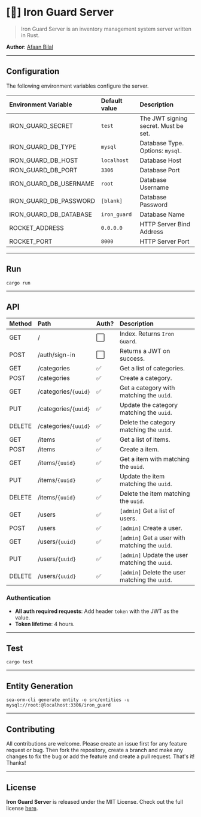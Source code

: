 [🚧] Iron Guard Server
=======================

> Iron Guard Server is an inventory management system server written in Rust.

**Author**: [Afaan Bilal](https://afaan.dev)

---

## Configuration
The following environment variables configure the server.

| Environment Variable   | Default value | Description                          |
| :--------------------- | :------------ | :----------------------------------- |
| IRON_GUARD_SECRET      | `test`        | The JWT signing secret. Must be set. |
| IRON_GUARD_DB_TYPE     | `mysql`       | Database Type. Options: `mysql`.     |
| IRON_GUARD_DB_HOST     | `localhost`   | Database Host                        |
| IRON_GUARD_DB_PORT     | `3306`        | Database Port                        |
| IRON_GUARD_DB_USERNAME | `root`        | Database Username                    |
| IRON_GUARD_DB_PASSWORD | `[blank]`     | Database Password                    |
| IRON_GUARD_DB_DATABASE | `iron_guard`  | Database Name                        |
| ROCKET_ADDRESS         | `0.0.0.0`     | HTTP Server Bind Address             |
| ROCKET_PORT            | `8000`        | HTTP Server Port                     |

---

## Run
````
cargo run
````

---

## API

| Method | Path                 | Auth? | Description                                    |
| :----- | :------------------- | :---- | :--------------------------------------------- |
| GET    | /                    | ⬜     | Index. Returns `Iron Guard`.                   |
| POST   | /auth/sign-in        | ⬜     | Returns a JWT on success.                      |
| GET    | /categories          | ✅     | Get a list of categories.                      |
| POST   | /categories          | ✅     | Create a category.                             |
| GET    | /categories/`{uuid}` | ✅     | Get a category with matching the `uuid`.       |
| PUT    | /categories/`{uuid}` | ✅     | Update the category matching the `uuid`.       |
| DELETE | /categories/`{uuid}` | ✅     | Delete the category matching the `uuid`.       |
| GET    | /items               | ✅     | Get a list of items.                           |
| POST   | /items               | ✅     | Create a item.                                 |
| GET    | /items/`{uuid}`      | ✅     | Get a item with matching the `uuid`.           |
| PUT    | /items/`{uuid}`      | ✅     | Update the item matching the `uuid`.           |
| DELETE | /items/`{uuid}`      | ✅     | Delete the item matching the `uuid`.           |
| GET    | /users               | ✅     | `[admin]` Get a list of users.                 |
| POST   | /users               | ✅     | `[admin]` Create a user.                       |
| GET    | /users/`{uuid}`      | ✅     | `[admin]` Get a user with matching the `uuid`. |
| PUT    | /users/`{uuid}`      | ✅     | `[admin]` Update the user matching the `uuid`. |
| DELETE | /users/`{uuid}`      | ✅     | `[admin]` Delete the user matching the `uuid`. |

### Authentication
- **All auth required requests**: Add header `token` with the JWT as the value.
- **Token lifetime**: 4 hours.

---
## Test
````
cargo test
````

---

## Entity Generation
````
sea-orm-cli generate entity -o src/entities -u mysql://root:@localhost:3306/iron_guard
````

---

## Contributing
All contributions are welcome. Please create an issue first for any feature request
or bug. Then fork the repository, create a branch and make any changes to fix the bug
or add the feature and create a pull request. That's it!
Thanks!

---

## License
**Iron Guard Server** is released under the MIT License.
Check out the full license [here](LICENSE).
